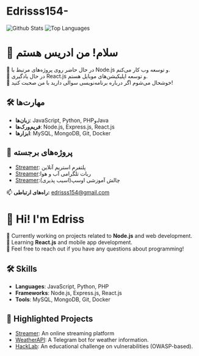 # Edrisss154-
![Github Stats](https://github-readme-stats.vercel.app/api?username=Edrisss154&show_icons=true&theme=tokyonight)
![Top Languages](https://github-readme-stats.vercel.app/api/top-langs/?username=Edrisss154&layout=compact&theme=radical)
# 👋 سلام! من ادریس هستم

🔭 در حال حاضر روی پروژه‌های مرتبط با Node.js و توسعه وب کار می‌کنم.  
🌱 در حال یادگیری React.js و توسعه اپلیکیشن‌های موبایل هستم.  
💬 خوشحال می‌شوم اگر درباره برنامه‌نویسی  سوالی دارید با من صحبت کنید!  

## 🛠️ مهارت‌ها
- **زبان‌ها**: JavaScript, Python, PHPوJava
- **فریم‌ورک‌ها**: Node.js, Express.js, React.js
- **ابزارها**: MySQL, MongoDB, Git, Docker

## 🌟 پروژه‌های برجسته
- [Streamer](https://github.com/Edrisss154/Streamer): پلتفرم استریم آنلاین
- [Streamer](https://github.com/Edrisss154/WeatherAPI):ربات تلگرامی آب و هوا
- [Streamer](https://github.com/Edrisss154/HackLab-):چالش آموزشی اوسپ(اسیب پذیری)

📫 **راه‌های ارتباطی:** 
edrisss154@gmail.com




# 👋 Hi! I'm Edriss  

🔭 Currently working on projects related to **Node.js** and web development.  
🌱 Learning **React.js** and mobile app development.  
💬 Feel free to reach out if you have any questions about programming!  

## 🛠️ Skills  
- **Languages**: JavaScript, Python, PHP  
- **Frameworks**: Node.js, Express.js, React.js  
- **Tools**: MySQL, MongoDB, Git, Docker  

## 🌟 Highlighted Projects  
- [Streamer](https://github.com/Edrisss154/Streamer): An online streaming platform
-  [WeatherAPI](https://github.com/Edrisss154/WeatherAPI): A Telegram bot for weather information.  
- [HackLab](https://github.com/Edrisss154/HackLab-): An educational challenge on vulnerabilities (OWASP-based).  
